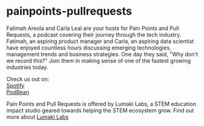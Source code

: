 # painpoints-pullrequests

Fatimah Areola and Carla Leal are your hosts for Pain Points and Pull Requests, a podcast covering their journey through the tech industry. Fatimah, an aspiring product manager and Carla, an aspiring data scientist have enjoyed countless hours discussing emerging technologies, management trends and business strategies. One day they said, "Why don’t we record this?" Join them in making sense of one of the fastest growing industries today.

Check us out on:  
[Spotify](https://open.spotify.com/show/4JyFUDXdLFJFvKVWGrqBcn)  
[PodBean](https://lumakilabs.podbean.com/)

Pain Points and Pull Requests is offered by Lumaki Labs, a STEM education impact studio geared towards helping the STEM ecosystem grow. Find out more about [Lumaki Labs](https://www.lumakilabs.com/)
